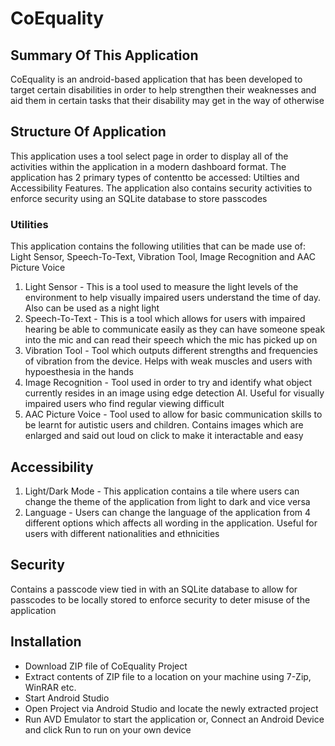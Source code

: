 # CoEquality
## Summary Of This Application
CoEquality is an android-based application that has been developed to target certain disabilities in order to help strengthen their weaknesses and aid them in certain tasks that their disability may get in the way of otherwise

## Structure Of Application
This application uses a tool select page in order to display all of the activities within the application in a modern dashboard format. The application has 2 primary types of contentto be accessed: Utilties and Accessibility Features. The application also contains security activities to enforce security using an SQLite database to store passcodes

### Utilities
This application contains the following utilities that can be made use of: Light Sensor, Speech-To-Text, Vibration Tool, Image Recognition and AAC Picture Voice
1. Light Sensor - This is a tool used to measure the light levels of the environment to help visually impaired users understand the time of day. Also can be used as a night light
2. Speech-To-Text - This is a tool which allows for users with impaired hearing be able to communicate easily as they can have someone speak into the mic and can read their speech which the mic has picked up on
3. Vibration Tool - Tool which outputs different strengths and frequencies of vibration from the device. Helps with weak muscles and users with hypoesthesia in the hands
4. Image Recognition - Tool used in order to try and identify what object currently resides in an image using edge detection AI. Useful for visually impaired users who find regular viewing difficult
5. AAC Picture Voice - Tool used to allow for basic communication skills to be learnt for autistic users and children. Contains images which are enlarged and said out loud on click to make it interactable and easy

## Accessibility
1. Light/Dark Mode - This application contains a tile where users can change the theme of the application from light to dark and vice versa
2. Language - Users can change the language of the application from 4 different options which affects all wording in the application. Useful for users with different nationalities and ethnicities

## Security
Contains a passcode view tied in with an SQLite database to allow for passcodes to be locally stored to enforce security to deter misuse of the application

## Installation
- Download ZIP file of CoEquality Project
- Extract contents of ZIP file to a location on your machine using 7-Zip, WinRAR etc.
- Start Android Studio
- Open Project via Android Studio and locate the newly extracted project
- Run AVD Emulator to start the application or, Connect an Android Device and click Run to run on your own device
